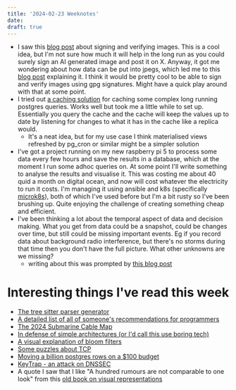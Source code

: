 ```yaml
---
title: '2024-02-23 Weeknotes'
date: 
draft: true
---
```

- I saw this [blog post](https://blog.idcrypt.global/2024/02/19/amp-early-access-program/) about signing and verifying images. This is a cool idea, but I'm not sure how much it will help in the long run as you could surely sign an AI generated image and post it on X. Anyway, it got me wondering about how data can be put into jpegs, which led me to this [blog post](https://blog.nviso.eu/2020/07/13/how-to-embed-secret-data-in-jpeg-files/) explaining it. I think it would be pretty cool to be able to sign and verify images using gpg signatures. Might have a quick play around with that at some point.
- I tried out [a caching solution](https://blog.readyset.io/dont-use-kv-stores/) for caching some complex long running postgres queries. Works well but took me a little while to set up. Essentially you query the cache and the cache will keep the values up to date by listening for changes to what it has in the cache like a replica would.
  - It's a neat idea, but for my use case I think materialised views refreshed by pg_cron or similar might be a simpler solution
- I've got a project running on my new raspberry pi 5 to process some data every few hours and save the results in a database, which at the moment I run some adhoc queries on. At some point I'll write something to analyse the results and visualise it. This was costing me about 40 quid a month on digital ocean, and now will cost whatever the electricity to run it costs. I'm managing it using ansible and k8s (specifically [microk8s](https://microk8s.io/)), both of which I've used before but I'm a bit rusty so I've been brushing up. Quite enjoying the challenge of creating something cheap and efficient.
- I've been thinking a lot about the temporal aspect of data and decision making. What you get from data could be a snapshot, could be changes over time, but still could be missing important events. Eg if you record data about background radio interference, but there's no storms during that time then you don't have the full picture. What other unknowns are we missing?
  - writing about this was prompted by [this blog post](https://mikkeldengsoe.substack.com/p/data-will-not-tell-you-what-to-do)

# Interesting things I've read this week
- [The tree sitter parser generator](https://tree-sitter.github.io/tree-sitter/)
- [A detailed list of all of someone's recommendations for programmers](https://github.com/charlax/professional-programming)
- [The 2024 Submarine Cable Map](https://submarine-cable-map-2024.telegeography.com/)
- [In defense of simple architectures (or I'd call this use boring tech)](https://danluu.com/simple-architectures/)
- [A visual explanation of bloom filters](https://samwho.dev/bloom-filters/)
- [Some puzzles about TCP](https://www.tritondatacenter.com/blog/tcp-puzzlers)
- [Moving a billion postgres rows on a $100 budget](https://blog.peerdb.io/moving-a-billion-postgres-rows-on-a-100-budget)
- [KeyTrap - an attack on DNSSEC](https://labs.ripe.net/author/haya-shulman/keytrap-algorithmic-complexity-attacks-exploit-fundamental-design-flaw-in-dnssec/)
- A quote I saw that I like "A hundred rumours are not comparable to one look" from this [old book on visual representations](https://archive.org/details/graphicpresentat00brinrich/page/22/mode/2up)
